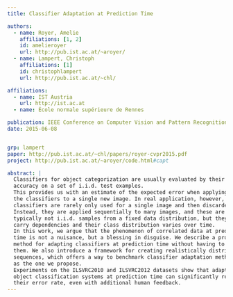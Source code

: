 ```yaml
---
title: Classifier Adaptation at Prediction Time

authors:
  - name: Royer, Amelie
    affiliations: [1, 2]
    id: amelieroyer
    url: http://pub.ist.ac.at/~aroyer/
  - name: Lampert, Christoph
    affiliations: [1]
    id: christophlampert
    url: http://pub.ist.ac.at/~chl/

affiliations:
  - name: IST Austria
    url: http://ist.ac.at
  - name: École normale supérieure de Rennes

publication: IEEE Conference on Computer Vision and Pattern Recognition (CVPR 2015)
date: 2015-06-08


grp: lampert
paper: http://pub.ist.ac.at/~chl/papers/royer-cvpr2015.pdf
project: http://pub.ist.ac.at/~aroyer/code.html#capt

abstract: |
  Classifiers for object categorization are usually evaluated by their
  accuracy on a set of i.i.d. test examples. 
  This provides us with an estimate of the expected error when applying 
  the classifiers to a single new image. In real application, however, 
  classifiers are rarely only used for a single image and then discarded. 
  Instead, they are applied sequentially to many images, and these are 
  typically not i.i.d. samples from a fixed data distribution, but they 
  carry dependencies and their class distribution varies over time.
  In this work, we argue that the phenomenon of correlated data at prediction 
  time is not a nuisance, but a blessing in disguise. We describe a probabilistic 
  method for adapting classifiers at prediction time without having to retraining 
  them. We also introduce a framework for creating realistically distributed image 
  sequences, which offers a way to benchmark classifier adaptation methods, such 
  as the one we propose.
  Experiments on the ILSVRC2010 and ILSVRC2012 datasets show that adapting 
  object classification systems at prediction time can significantly reduce 
  their error rate, even with additional human feedback.
---
```

